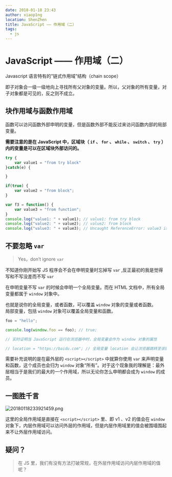 ```yaml
---
date: 2018-01-18 23:43
author: xiaop1ng
location: ShenZhen
title: JavaScript —— 作用域（二）
tags:
  - js
---
```


# JavaScript —— 作用域（二）

Javascript 语言特有的”链式作用域”结构（chain scope）

即子对象会一级一级地向上寻找所有父对象的变量。所以，父对象的所有变量，对子对象都是可见的，反之则不成立。

 
## 块作用域与函数作用域

 函数可以访问函数外部申明的变量，但是函数外部不能反过来访问函数内部的局部变量。

 **需要注意的是在 JavaScript 中，区域块（ `if`  、 `for` 、 `while` 、 `switch` 、 `try` ）内的变量是可以在区域块外部访问的。**

 
```js
try {
    var value1 = "from try block"
}catch(e) {

}

if(true) {
    var value2 = "from block";
}

var f3 = function() {
    var value3 = "from function";
}
console.log("value1: " + value1); // value1: from try block
console.log("value2: " + value2); // value2: from block
console.log("value3: " + value3); // Uncaught ReferenceError: value3 is not defined
```
 
## 不要忽略  `var` 

 
> Yes，don’t ignore  `var` 
> 
>  
 不知道你刚开始写 JS 程序会不会在申明变量时忘掉写  `var`  ,反正最初的我是觉得写和不写没差而不写  `var`  

 在申明变量不写  `var`  的时候会申明一个全局变量。而在 HTML 文档中，所有全局变量都属于  `window`  对象中。

 也就是说你的全局变量，或者函数，可以覆盖  `window`  对象的变量或者函数。   
 局部变量，包括  `window`  对象可以覆盖全局变量和函数。

 
```js
foo = "hello";

console.log(window.foo == foo); // true;

// 实时证明当 JavaScript 运行在浏览器中时，全局变量会作为 window 对象的属性

// location = "https://baidu.com"; // 全局变量 location 会让浏览器跳转至该链接
```
 需要补充说明的是在最外层的  `<script></script>`  中就算你使用  `var`  来声明变量和函数，这个成员也会归为  `window`  对象“所有”。对于这个现象我的理解是：最外层相当于是我们的最大的一个作用域，所以无论你怎么申明都会成为  `window`  的成员。

 
## 一图胜千言

![20180118233921459.png](https://i.loli.net/2019/12/10/YO2xdI9iWQ1B7mA.png)

 这里的全局作用域是直接在  `<script></script>`  里、即 v1 、v2 的值会在  `window`  对象下，内层作用域可以访问外层的作用域，但是内层作用域里的值会被围墙围起来不让外层作用域访问。

 
## 疑问？

 
> 在 JS 里，我们有没有方法打破常规，在外层作用域访问内层作用域的值呢？
